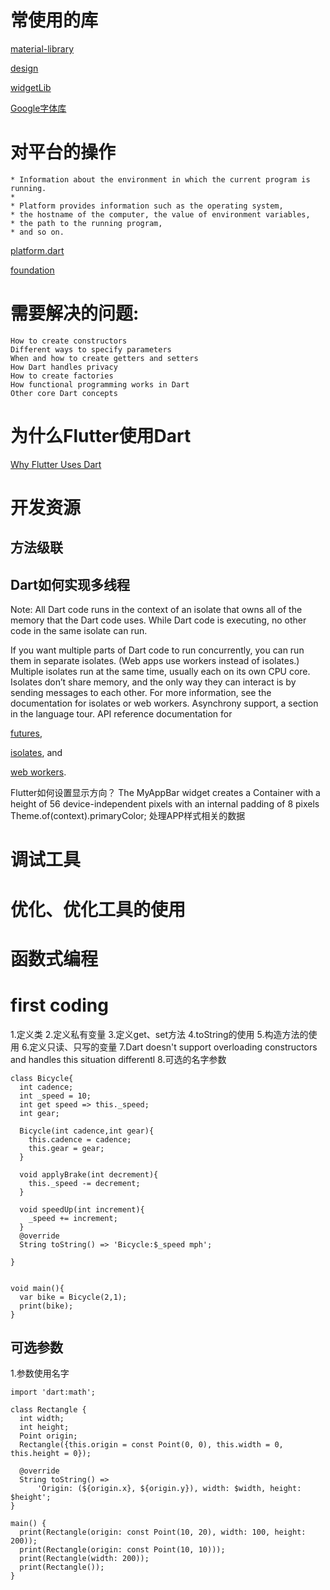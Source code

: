 # 常使用的库

[material-library](https://api.flutter.dev/flutter/material/material-library.html)

[design](https://material.io/design/)

[widgetLib](https://api.flutter.dev/flutter/widgets/widgets-library.html)

[Google字体库](https://fonts.google.com/)


# 对平台的操作

    * Information about the environment in which the current program is running.
    *
    * Platform provides information such as the operating system,
    * the hostname of the computer, the value of environment variables,
    * the path to the running program,
    * and so on.

[platform.dart](/Users/cuco/flutter/bin/cache/pkg/sky_engine/lib/io/platform.dart)

[foundation](/Users/cuco/flutter/packages/flutter/lib/src/foundation/platform.dart)

# 需要解决的问题:

    How to create constructors
    Different ways to specify parameters
    When and how to create getters and setters
    How Dart handles privacy
    How to create factories
    How functional programming works in Dart
    Other core Dart concepts

# 为什么Flutter使用Dart
[Why Flutter Uses Dart](https://hackernoon.com/why-flutter-uses-dart-dd635a054ebf)


# 开发资源

## 方法级联

## Dart如何实现多线程

Note: All Dart code runs in the context of an isolate that owns all of the memory that the Dart code uses. While Dart code is executing, no other code in the same isolate can run.


If you want multiple parts of Dart code to run concurrently, you can run them in separate isolates. (Web apps use workers instead of isolates.) Multiple isolates run at the same time, usually each on its own CPU core. Isolates don’t share memory, and the only way they can interact is by sending messages to each other. For more information, see the documentation for isolates or web workers.
Asynchrony support, a section in the language tour.
API reference documentation for

[futures](https://api.dart.dev/stable/2.4.0/dart-async/Future-class.html),

[isolates](https://api.dart.dev/stable/2.4.0/dart-isolate/dart-isolate-library.html), and

[web workers](https://api.dart.dev/stable/2.4.0/dart-html/Worker-class.html).

Flutter如何设置显示方向？
The MyAppBar widget creates a Container with a height of 56 device-independent pixels with an internal padding of 8 pixels
Theme.of(context).primaryColor; 处理APP样式相关的数据

# 调试工具

# 优化、优化工具的使用
# 函数式编程

# first coding
1.定义类
2.定义私有变量
3.定义get、set方法
4.toString的使用
5.构造方法的使用
6.定义只读、只写的变量
7.Dart doesn't support overloading constructors and handles this situation differentl
8.可选的名字参数

    class Bicycle{
      int cadence;
      int _speed = 10;
      int get speed => this._speed;
      int gear;

      Bicycle(int cadence,int gear){
        this.cadence = cadence;
        this.gear = gear;
      }

      void applyBrake(int decrement){
        this._speed -= decrement;
      }

      void speedUp(int increment){
        _speed += increment;
      }
      @override
      String toString() => 'Bicycle:$_speed mph';

    }


    void main(){
      var bike = Bicycle(2,1);
      print(bike);
    }


## 可选参数
1.参数使用名字


    import 'dart:math';

    class Rectangle {
      int width;
      int height;
      Point origin;
      Rectangle({this.origin = const Point(0, 0), this.width = 0, this.height = 0});

      @override
      String toString() =>
          'Origin: (${origin.x}, ${origin.y}), width: $width, height: $height';
    }

    main() {
      print(Rectangle(origin: const Point(10, 20), width: 100, height: 200));
      print(Rectangle(origin: const Point(10, 10)));
      print(Rectangle(width: 200));
      print(Rectangle());
    }
